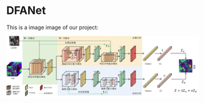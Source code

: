# DFANet

This is a image image of our project:

![DFANet Architecture](https://github.com/andyleader/DFANet/blob/cb2245fa3d186d8070bff6cf117c61c806de5f51/image.png)
